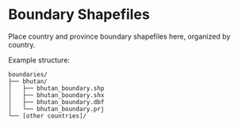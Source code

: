 # Boundary Shapefiles
Place country and province boundary shapefiles here, organized by country.

Example structure:
```
boundaries/
├── bhutan/
│   ├── bhutan_boundary.shp
│   ├── bhutan_boundary.shx  
│   ├── bhutan_boundary.dbf
│   └── bhutan_boundary.prj
└── [other countries]/
```